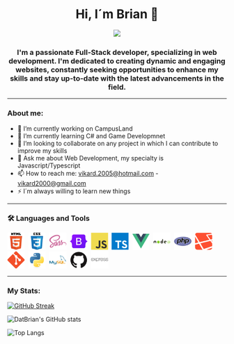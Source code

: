 <div id="header" align="center">
 <h1>Hi, I´m Brian 👋</h1>
  <img src="https://media.giphy.com/media/l0HlIDueXmcWNTPO0/giphy.gif" width="200" />
  <h3 align="center">I'm a passionate Full-Stack developer, specializing in web development. I'm dedicated to creating dynamic and engaging websites, constantly seeking opportunities to enhance my skills and stay up-to-date with the latest advancements in the field.</h3>
</div>

---

### About me:
- 🔭 I’m currently working on CampusLand
- 🌱 I’m currently learning C# and Game Developmnet
- 👯 I’m looking to collaborate on any project in which I can contribute to improve my skills
- 💬 Ask me about Web Development, my specialty is Javascript/Typescript
- 📫 How to reach me: vikard.2005@hotmail.com - vikard2000@gmail.com
- ⚡ I´m always willing to learn new things

---

<div align="left">
  <h3> 🛠️ Languages and Tools</h3>
  <div>
    <img src="https://github.com/devicons/devicon/blob/master/icons/html5/html5-original-wordmark.svg" title="HTML5" alt="HTML" width="40" heigth="40"/>&nbsp;
    <img src="https://github.com/devicons/devicon/blob/master/icons/css3/css3-original-wordmark.svg" title="CSS" alt="CSS" width="40" heigth="40"/>&nbsp;
    <img src="https://github.com/devicons/devicon/blob/master/icons/sass/sass-original.svg" title="sass" alt="sass" width="40" heigth="40"/>&nbsp;
    <img src="https://github.com/devicons/devicon/blob/master/icons/bootstrap/bootstrap-original.svg" title="bootstrap" alt="bootstrap" width="40" heigth="40"/>&nbsp;
    <img src="https://github.com/devicons/devicon/blob/master/icons/javascript/javascript-original.svg" title="javascript" alt="javascript" width="40" heigth="40"/>&nbsp;
    <img src="https://github.com/devicons/devicon/blob/master/icons/typescript/typescript-original.svg" title="typescript" alt="typescript" width="40" heigth="40"/>&nbsp;
    <img src="https://github.com/devicons/devicon/blob/master/icons/vuejs/vuejs-original.svg" title="vue" alt="vue" width="40" heigth="40"/>&nbsp;
    <img src="https://github.com/devicons/devicon/blob/master/icons/nodejs/nodejs-original-wordmark.svg" title="nodejs" alt="nodejs" width="40" heigth="40"/>&nbsp;
    <img src="https://github.com/devicons/devicon/blob/master/icons/php/php-original.svg" title="php" alt="php" width="40" heigth="40"/>&nbsp;
    <img src="https://github.com/devicons/devicon/blob/master/icons/laravel/laravel-plain.svg" title="laravel" alt="laravel" width="40" heigth="40"/>&nbsp;
    <img src="https://github.com/devicons/devicon/blob/master/icons/git/git-original.svg" title="git" alt="git" width="40" heigth="40"/>&nbsp;
    <img src="https://github.com/devicons/devicon/blob/master/icons/python/python-original.svg" title="python" alt="python" width="40" heigth="40"/>&nbsp;
    <img src="https://github.com/devicons/devicon/blob/master/icons/mysql/mysql-original-wordmark.svg" title="github" alt="github" width="40" heigth="40"/>&nbsp;
    <img src="https://github.com/devicons/devicon/blob/master/icons/github/github-original.svg" title="github" alt="github" width="40" heigth="40"/>&nbsp;
    <img src="https://github.com/devicons/devicon/blob/master/icons/express/express-original-wordmark.svg" title="github" alt="github" width="40" heigth="40"/>&nbsp;
  
  </div>
</div>

---

### My Stats:

[![GitHub Streak](https://streak-stats.demolab.com?user=DatBrian&theme=synthwave&hide_border=true&date_format=j%20M%5B%20Y%5D)](https://git.io/streak-stats)

![DatBrian's GitHub stats](https://github-readme-stats.vercel.app/api?username=DatBrian&show_icons=true&theme=radical)

![Top Langs](https://github-readme-stats.vercel.app/api/top-langs/?username=DatBrian&layout=compact)
